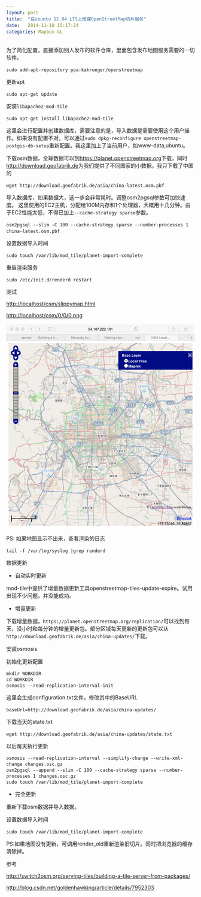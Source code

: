 ```yaml
---
layout: post
title:  "在ubuntu 12.04 LTS上搭建OpenStreetMap切片服务"
date:   2014-11-10 15:17:24
categories: Mapbox GL
---
```


为了简化配置，直接添加别人发布的软件仓库，里面包含发布地图服务需要的一切软件。

`sudo add-apt-repository ppa:kakrueger/openstreetmap`

更新apt

`sudo apt-get update`

安装`libapache2-mod-tile`

`sudo apt-get install libapache2-mod-tile`

这里会进行配置并创建数据库，需要注意的是，导入数据是需要使用这个用户操作。如果没有配置不对，可以通过`sudo dpkg-reconfigure openstreetmap-postgis-db-setup`重新配置。我这里加上了当前用户，如www-data,ubuntu。

下载osm数据，全球数据可以到<https://planet.openstreetmap.org>下载，同时<http://download.geofabrik.de>为我们提供了不同国家的小数据。我只下载了中国的

`wget http://download.geofabrik.de/asia/china-latest.osm.pbf`

导入数据库，如果数据大，这一步会非常耗时。调整osm2pgsql参数可加快速度。
这里使用的EC2主机，分配给100M内存和1个处理器，大概用十几分钟。由于EC2性能太低，不得已加上`--cache-strategy sparse`参数。

`osm2pgsql --slim -C 100 --cache-strategy sparse --number-processes 1 china-latest.osm.pbf`

设置数据导入时间

`sudo touch /var/lib/mod_tile/planet-import-complete`

重启渲染服务

`sudo /etc/init.d/renderd restart`

测试

<http://localhost/osm/slippymap.html>

<http://localhost/osm/0/0/0.png>

![slippymap](/pic/openstreetmap_tile_server.png)

PS: 如果地图显示不出来，查看渲染的日志

`tail -f /var/log/syslog |grep renderd`

数据更新

* 自动实时更新

mod-tile中提供了增量数据更新工具openstreetmap-tiles-update-expire。试用出现不少问题，并没能成功。

* 增量更新

下载增量数据，`https://planet.openstreetmap.org/replication/`可以找到每天、没小时和每分钟的增量更新包。部分区域每天更新的更新包可以从`http://download.geofabrik.de/asia/china-updates/`下载。

安装osmosis

初始化更新配置

```
mkdir WORKDIR
cd WORKDIR
osmosis --read-replication-interval-init
```

这里会生成configuration.txt文件，修改其中的BaseURL

`baseUrl=http://download.geofabrik.de/asia/china-updates/`

下载当天的state.txt

`wget http://download.geofabrik.de/asia/china-updates/state.txt`

以后每天执行更新

```
osmosis --read-replication-interval --simplify-change --write-xml-change changes.osc.gz
osm2pgsql --append --slim -C 100 --cache-strategy sparse --number-processes 1 changes.osc.gz
sudo touch /var/lib/mod_tile/planet-import-complete
```

* 完全更新

重新下载osm数据并导入数据。

设置数据导入时间

`sudo touch /var/lib/mod_tile/planet-import-complete`

PS:如果地图没有更新，可调用render_old重新渲染旧切片。同时把浏览器的缓存清除掉。

参考

<http://switch2osm.org/serving-tiles/building-a-tile-server-from-packages/>

<http://blog.csdn.net/goldenhawking/article/details/7952303>

